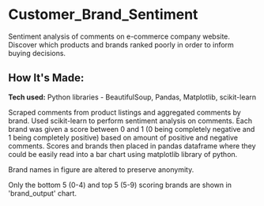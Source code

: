 # Customer_Brand_Sentiment
Sentiment analysis of comments on e-commerce company website. Discover which products and brands ranked poorly in order to inform buying decisions.

## How It's Made:

**Tech used:** Python libraries - BeautifulSoup, Pandas, Matplotlib, scikit-learn

Scraped comments from product listings and aggregated comments by brand. Used scikit-learn to perform sentiment analysis on comments. Each brand was given a score between 0 and 1 (0 being completely negative and 1 being completely positive) based on amount of positive and negative comments. Scores and brands then placed in pandas dataframe where they could be easily read into a bar chart using matplotlib library of python.

Brand names in figure are altered to preserve anonymity.

Only the bottom 5 (0-4) and top 5 (5-9) scoring brands are shown in 'brand_output' chart.
